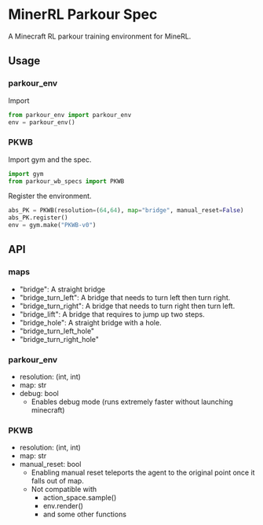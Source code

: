 # MinerRL Parkour Spec

A Minecraft RL parkour training environment for MineRL.

## Usage

### parkour_env
Import

```python
from parkour_env import parkour_env
env = parkour_env()
```

### PKWB

Import gym and the spec.
```python
import gym
from parkour_wb_specs import PKWB
```

Register the environment.
```python
abs_PK = PKWB(resolution=(64,64), map="bridge", manual_reset=False)
abs_PK.register()
env = gym.make("PKWB-v0")
```

## API

### maps

* "bridge": A straight bridge
* "bridge_turn_left": A bridge that needs to turn left then turn right.
* "bridge_turn_right": A bridge that needs to turn right then turn left.
* "bridge_lift": A bridge that requires to jump up two steps.
* "bridge_hole": A straight bridge with a hole.
* "bridge_turn_left_hole"
* "bridge_turn_right_hole"

### parkour_env

* resolution: (int, int)
* map: str
* debug: bool
  * Enables debug mode (runs extremely faster without launching minecraft)

### PKWB

* resolution: (int, int)
* map: str
* manual_reset: bool
  * Enabling manual reset teleports the agent to the original point once it falls out of map.
  * Not compatible with
    * action_space.sample()
    * env.render()
    * and some other functions